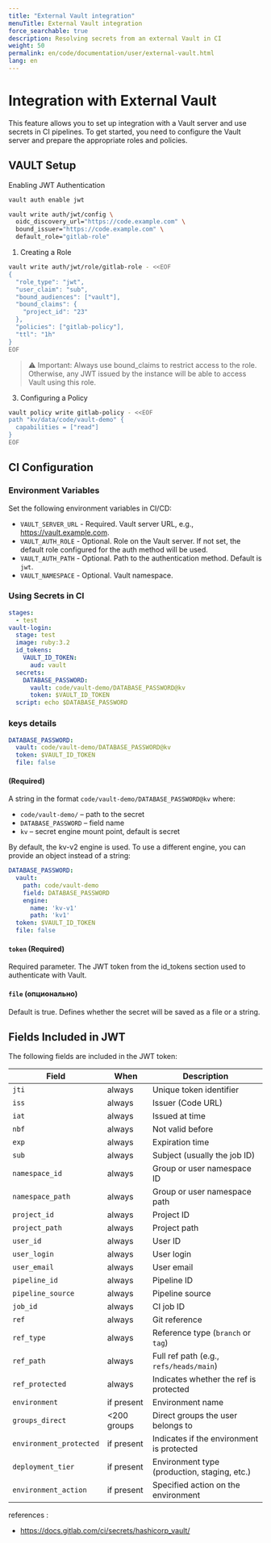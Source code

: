 ```yaml
---
title: "External Vault integration"
menuTitle: External Vault integration
force_searchable: true
description: Resolving secrets from an external Vault in CI
weight: 50
permalink: en/code/documentation/user/external-vault.html
lang: en
---
```


# Integration with External Vault
This feature allows you to set up integration with a Vault server and use secrets in CI pipelines.
To get started, you need to configure the Vault server and prepare the appropriate roles and policies.

## VAULT Setup
Enabling JWT Authentication
```bash
vault auth enable jwt

vault write auth/jwt/config \
  oidc_discovery_url="https://code.example.com" \
  bound_issuer="https://code.example.com" \
  default_role="gitlab-role"
```

1) Creating a Role

```bash
vault write auth/jwt/role/gitlab-role - <<EOF
{
  "role_type": "jwt",
  "user_claim": "sub",
  "bound_audiences": ["vault"],
  "bound_claims": {
    "project_id": "23"
  },
  "policies": ["gitlab-policy"],
  "ttl": "1h"
}
EOF

```

> ⚠️ Important: Always use bound_claims to restrict access to the role.
Otherwise, any JWT issued by the instance will be able to access Vault using this role.

3) Configuring a Policy
```bash
vault policy write gitlab-policy - <<EOF
path "kv/data/code/vault-demo" {
  capabilities = ["read"]
}
EOF
```

## CI Configuration

### Environment Variables
Set the following environment variables in CI/CD:

- `VAULT_SERVER_URL` - Required. Vault server URL, e.g., https://vault.example.com.
- `VAULT_AUTH_ROLE` - Optional. Role on the Vault server. If not set, the default role configured for the auth method will be used.
- `VAULT_AUTH_PATH` - Optional. Path to the authentication method. Default is `jwt`.
- `VAULT_NAMESPACE` - Optional. Vault namespace.
### Using Secrets in CI
```yaml
stages:
  - test
vault-login:
  stage: test
  image: ruby:3.2
  id_tokens:
    VAULT_ID_TOKEN:
      aud: vault
  secrets:
    DATABASE_PASSWORD:
      vault: code/vault-demo/DATABASE_PASSWORD@kv
      token: $VAULT_ID_TOKEN
  script: echo $DATABASE_PASSWORD
```

### keys details
```yaml
DATABASE_PASSWORD:
  vault: code/vault-demo/DATABASE_PASSWORD@kv
  token: $VAULT_ID_TOKEN
  file: false
```

#### (Required)

A string in the format `code/vault-demo/DATABASE_PASSWORD@kv` where:

- `code/vault-demo/` – path to the secret
- `DATABASE_PASSWORD` – field name
- `kv` – secret engine mount point, default is secret

By default, the kv-v2 engine is used.
To use a different engine, you can provide an object instead of a string:

```yaml
DATABASE_PASSWORD:
  vault: 
    path: code/vault-demo
    field: DATABASE_PASSWORD
    engine:
      name: 'kv-v1'
      path: 'kv1'
  token: $VAULT_ID_TOKEN
  file: false
```
#### `token`  (Required)
Required parameter.
The JWT token from the id_tokens section used to authenticate with Vault.
#### `file` (опционально)
Default is true.
Defines whether the secret will be saved as a file or a string.


## Fields Included in JWT

The following fields are included in the JWT token:


| Field                    | When         | Description                                             |
|--------------------------|--------------|---------------------------------------------------------|
| `jti`                    | always       | Unique token identifier                                 |
| `iss`                    | always       | Issuer (Code URL)                                       |
| `iat`                    | always       | Issued at time                                          |
| `nbf`                    | always       | Not valid before                                        |
| `exp`                    | always       | Expiration time                                         |
| `sub`                    | always       | Subject (usually the job ID)                            |
| `namespace_id`           | always       | Group or user namespace ID                              |
| `namespace_path`         | always       | Group or user namespace path                            |
| `project_id`             | always       | Project ID                                              |
| `project_path`           | always       | Project path                                            |
| `user_id`                | always       | User ID                                                 |
| `user_login`            | always       | User login                                              |
| `user_email`            | always       | User email                                              |
| `pipeline_id`           | always       | Pipeline ID                                             |
| `pipeline_source`       | always       | Pipeline source                                         |
| `job_id`                | always       | CI job ID                                               |
| `ref`                   | always       | Git reference                                           |
| `ref_type`              | always       | Reference type (`branch` or `tag`)                      |
| `ref_path`              | always       | Full ref path (e.g., `refs/heads/main`)                |
| `ref_protected`         | always       | Indicates whether the ref is protected                 |
| `environment`           | if present   | Environment name                                        |
| `groups_direct`         | <200 groups  | Direct groups the user belongs to                      |
| `environment_protected` | if present   | Indicates if the environment is protected              |
| `deployment_tier`       | if present   | Environment type (production, staging, etc.)           |
| `environment_action`    | if present   | Specified action on the environment                    |

references  :
- https://docs.gitlab.com/ci/secrets/hashicorp_vault/
